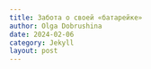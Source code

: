 ```yaml
---
title: Забота о своей «батарейке»
author: Olga Dobrushina
date: 2024-02-06
category: Jekyll
layout: post
---
```



